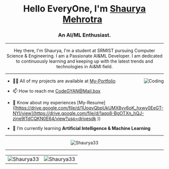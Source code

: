 <h1 align="center">Hello EveryOne, I'm <a href="">Shaurya Mehrotra</a> &nbsp; </h1>

<h3 align="center">An AI/ML Enthusiast.</h3>
<hr/>

<div>
  <p align="center">
  Hey there, I'm Shaurya, I'm a student at SRMIST pursuing Computer Science & Engineering. I am a Passionate AI&ML Developer. I am dedicated to continuously learning and keeping up with the latest trends and technologies in Ai&Ml field.
  </p>
</div>
<hr/>

<img align="right" src="https://jnnce.ac.in/jnndemo/aiml.gif" align="right" alt="Coding"/>


- 👨‍💻 All of my projects are available at [My-Portfolio]([https://rithik-tiwari.github.io/dev_portfolio](https://shaurya33.github.io/portfolio-responsive-complete/))

- 📫 How to reach me [CodeGYAN@Mail.box](mailto:shauryamehrotra3@gmail.com)

- 📄 Know about my experiences [My-Resume]([https://drive.google.com/file/d/1UoqvQbpUkUMX8vv6oK_hxwy0EeGT-NYI/view](https://drive.google.com/file/d/1aqo8-BgOTXn_hQJ-zjne9lTdCQKN0E64/view?usp=drivesdk ))

-  🌱 I’m currently learning **Artificial Intelligence & Machine Learning**


<hr/>

<p align="center"><img align="center" src="https://github-readme-streak-stats.herokuapp.com/?user=Shaurya33&theme=dark" alt="Shaurya33" /></p>

<hr/>

<table align="center">
  <tr>
    <td>
      <img align="center" src="https://github-readme-stats.vercel.app/api/top-langs?username=Shaurya33&show_icons=true&locale=en&layout=compact&title_color=97f9d8&icon_color=97f9d8&text_color=D3D3D3&bg_color=0,000000,0000ff" alt="Shaurya33" />
    </td>
    <td>
      <img align="center" src="https://github-readme-stats.vercel.app/api?username=Shaurya33&show_icons=true&locale=en&title_color=97f9d8&icon_color=97f9d8&text_color=D3D3D3&bg_color=0,000000,0000ff" alt="Shaurya33" />
    </td>
  </tr>
</table>
